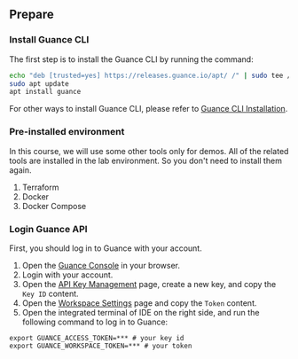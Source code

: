 ## Prepare

### Install Guance CLI

The first step is to install the Guance CLI by running the command: 

```bash
echo "deb [trusted=yes] https://releases.guance.io/apt/ /" | sudo tee /etc/apt/sources.list.d/guance.list
sudo apt update
apt install guance
```

For other ways to install Guance CLI, please refer to [Guance CLI Installation](https://github.com/GuanceCloud/guance-cli).

### Pre-installed environment

In this course, we will use some other tools only for demos. All of the related tools are installed in the lab environment. So you don't need to install them again.

1. Terraform
2. Docker
3. Docker Compose

### Login Guance API

First, you should log in to Guance with your account.

1. Open the [Guance Console](https://console.guance.io/) in your browser.
2. Login with your account.
3. Open the [API Key Management](https://console.guance.com/workspace/apiManage) page, create a new key, and copy the `Key ID` content.
3. Open the [Workspace Settings](https://console.guance.com/workspace/detail) page and copy the `Token` content.
4. Open the integrated terminal of IDE on the right side, and run the following command to log in to Guance:

```shell
export GUANCE_ACCESS_TOKEN=*** # your key id
export GUANCE_WORKSPACE_TOKEN=*** # your token
```

